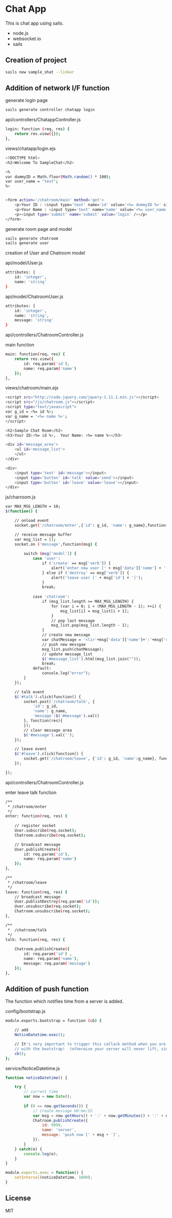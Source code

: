 Chat App
=========

This is chat app using sails.

  - node.js
  - websocket.io
  - sails


Creation of  project
--------------

```sh
sails new sample_shat --linker
```


Addition of  network I/F function 
--------------

generate login page

```sh
sails generate controller chatapp login
```
api/controllers/ChatappController.js
```sh
login: function (req, res) {
    return res.view({});
},
```
views/chatapp/login.ejs
```sh
<!DOCTYPE html>
<h2>Welcome To SampleChat</h2>

<% 
var dummyID = Math.floor(Math.random() * 100); 
var user_name = "test";
%>


<form action='/chatroom/main' method='get'>
	<p>Your ID : <input type='text' name='id' value='<%= dummyID %>' size='20'/></p>
	<p>Your Name : <input type='text' name='name' value='<%= user_name %>' size='20' /></p>
	<p><input type='submit' name='submit' value='login' /></p>
</form>
```


generate room page and model
```sh
sails generate chatroom
sails generate user
```

creation of User and Chatroom model

api/model/User.js
```sh
attributes: {
	id: 'integer',
	name: 'string'
}
```

api/model/ChatroomUser.js
```sh
attributes: {
	id: 'integer',
	name: 'string',
	message: 'string'
}
```



api/controllers/ChatroomController.js

main function
```sh
main: function(req, res) {
	return res.view({
		id: req.param('id'),
		name: req.param('name')
	});
},
```

views/chatroom/main.ejs
```sh
<script src="http://code.jquery.com/jquery-1.11.1.min.js"></script>
<script src="/js/chatroom.js"></script>
<script type="text/javascript">
var g_id = <%= id %>;
var g_name = '<%= name %>';
</script>

<h2>Sample Chat Room</h2>
<h3>Your ID:<%= id %>,  Your Name: <%= name %></h3>

<div id='message_area'>
	<ul id='message_list'>
	</ul>
</div>

<div>
	<input type='text' id='message'></input>
	<input type='button' id='talk' value='send'></input>
	<input type='button' id='leave' value='leave'></input>
</div>
```

js/charroom.js
```sh
var MAX_MSG_LENGTH = 10;
$(function() {

	// onload event
	socket.get('/chatroom/enter',{'id': g_id, 'name': g_name},function(res){});

	// receive message buffer
	var msg_list = [];
	socket.on ('message',function(msg) {
		
		switch (msg['model']) {
			case 'user':
				if ('create' == msg['verb']) {
					alert('enter new user [' + msg['data']['name'] + '(' + msg['id'] + ')]');
				} else if ('destroy' == msg['verb']) {
					alert('leave user [' + msg['id'] + ']');
				}
				break;
			
			case 'chatroom':
				if (msg_list.length >= MAX_MSG_LENGTH) {
					for (var i = 0; i < (MAX_MSG_LENGTH - 1); ++i) {
						msg_list[i] = msg_list[i + 1];
					}
					// pop last message
					msg_list.pop(msg_list.length - 1);
				}
				// create new message
				var chatMessage = '<li>'+msg['data']['name']+':'+msg['data']['message']+'</li>';
				// push new messgae
				msg_list.push(chatMessage);
				// update message_list			
				$('#message_list').html(msg_list.join(""));
				break;
			default:
				console.log("error");
		}
	});

	// talk event
	$('#talk').click(function() {
		socket.post('/chatroom/talk', {
			'id': g_id,
			'name': g_name,
			'message':$('#message').val()
		}, function(res){
		});
		// clear message area
		$('#message').val('');
	});

	// leave event
	$('#leave').click(function() {
		socket.get('/chatroom/leave', {'id': g_id, 'name':g_name}, function(res) {});
	});

});
```

api/controllers/ChatroomController.js

enter leave talk function

```sh
/**
 * /chatroom/enter
 */
enter: function(req, res) {
	
	// register socket
	User.subscribe(req.socket);
	Chatroom.subscribe(req.socket);

	// broadcast message
	User.publishCreate({
    	id: req.param('id'),
	    name: req.param('name')
	});
},

/**
 * /chatroom/leave
 */
leave: function(req, res) {
	// broadcast message
	User.publishDestroy(req.param('id'));
	User.unsubscribe(req.socket);
	Chatroom.unsubscribe(req.socket);
},

/**
 *  /chatroom/talk
 */
talk: function(req, res) {
	
	Chatroom.publishCreate({
		id: req.param('id')	,
		name: req.param('name'),
		message: req.param('message')
	});
},
```

Addition of  push function
--------------

The function which notifies time from a server is added. 


config/bootstrap.js
```sh
module.exports.bootstrap = function (cb) {

    // add 
	NoticeDatetime.exec();

    // It's very important to trigger this callack method when you are finished 
    // with the bootstrap!  (otherwise your server will never lift, since it's waiting on the bootstrap)
    cb();
};

```

service/NoticeDatetime.js

```js
function noticeDatetime() {

	try {
		// current time
		var now = new Date();
			
		if (0 == now.getSeconds()) {
			// create message HH:mm:SS	
			var msg = now.getHours() + ':' + now.getMinutes() + ':' + now.getSeconds();
			Chatroom.publishCreate({
				id: 9999,
				name: 'server',
				message: 'push now [' + msg + ']',
			});
		}
	} catch(e) {
		console.log(e);
	}
}

module.exports.exec = function() {
	setInterval(noticeDatetime, 1000);
}
```


License
----

MIT

